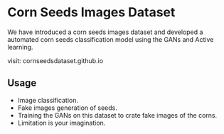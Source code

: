# Corn Seeds Images Dataset

We have introduced a corn seeds images dataset and developed a automated corn seeds classification model using the GANs and Active learning. 

visit: cornseedsdataset.github.io

## Usage

- Image classification.
- Fake images generation of seeds.
- Training the GANs on this dataset to crate fake images of the corns. 
- Limitation is your imagination.
